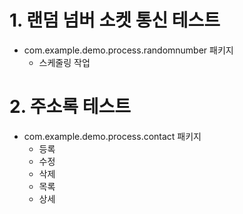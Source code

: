 # 1. 랜덤 넘버 소켓 통신 테스트

* com.example.demo.process.randomnumber 패키지
  * 스케줄링 작업





# 2. 주소록 테스트

* com.example.demo.process.contact 패키지
  * 등록
  * 수정
  * 삭제
  * 목록
  * 상세
